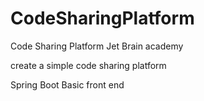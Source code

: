 # CodeSharingPlatform
Code Sharing Platform Jet Brain academy

create a simple code sharing platform

Spring Boot
Basic front end 

